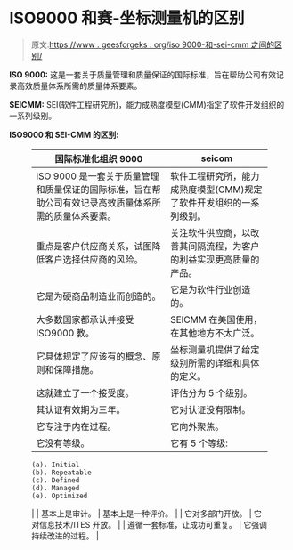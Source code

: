 # ISO9000 和赛-坐标测量机的区别

> 原文:[https://www . geesforgeks . org/iso 9000-和-sei-cmm 之间的区别/](https://www.geeksforgeeks.org/difference-between-iso9000-and-sei-cmm/)

**ISO 9000:**
这是一套关于质量管理和质量保证的国际标准，旨在帮助公司有效记录高效质量体系所需的质量体系要素。

**SEICMM:**
SEI(软件工程研究所)，能力成熟度模型(CMM)指定了软件开发组织的一系列级别。

**ISO9000 和 SEI-CMM 的区别:**

<figure class="table">

| 国际标准化组织 9000 | seicom |
| --- | --- |
| ISO 9000 是一套关于质量管理和质量保证的国际标准，旨在帮助公司有效记录高效质量体系所需的质量体系要素。 | 软件工程研究所，能力成熟度模型(CMM)规定了软件开发组织的一系列级别。 |
| 重点是客户供应商关系，试图降低客户选择供应商的风险。 | 关注软件供应商，以改善其间隔流程，为客户的利益实现更高质量的产品。 |
| 它是为硬商品制造业而创造的。 | 它是为软件行业创造的。 |
| 大多数国家都承认并接受 ISO9000 教。 | SEICMM 在美国使用，在其他地方不太广泛。 |
| 它具体规定了应该有的概念、原则和保障措施。 | 坐标测量机提供了给定级别所需的详细和具体的定义。 |
| 这就建立了一个接受度。 | 评估分为 5 个级别。 |
| 其认证有效期为三年。 | 它对认证没有限制。 |
| 它专注于内在过程。 | 它向外聚焦。 |
| 它没有等级。 | 它有 5 个等级:

```
(a). Initial
(b). Repeatable
(c). Defined
(d). Managed
(e). Optimized 
```

 |
| 基本上是审计。 | 基本上是一种评价。 |
| 它对多部门开放。 | 它对信息技术/ITES 开放。 |
| 遵循一套标准，让成功可重复。 | 它强调持续改进的过程。 |

</figure>